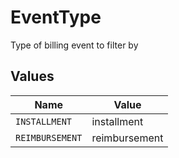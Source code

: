 # EventType

Type of billing event to filter by


## Values

| Name            | Value           |
| --------------- | --------------- |
| `INSTALLMENT`   | installment     |
| `REIMBURSEMENT` | reimbursement   |
